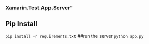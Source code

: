 ### Xamarin.Test.App.Server" 
## Pip Install
`pip install -r requirements.txt`
##run the server
`python app.py`

